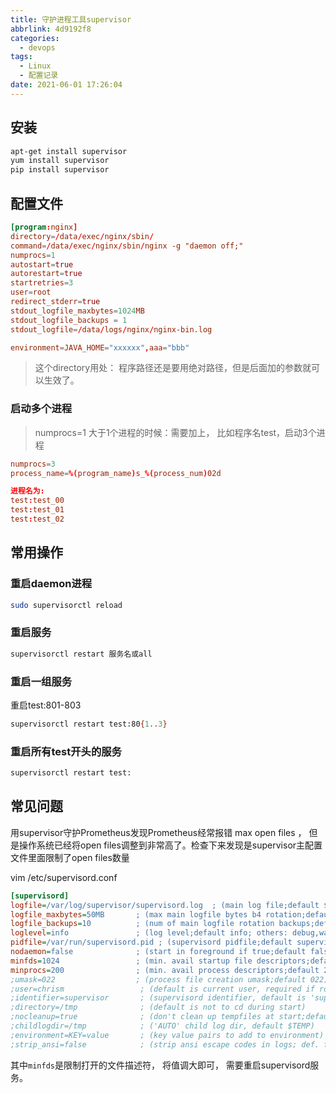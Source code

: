 ```yaml
---
title: 守护进程工具supervisor
abbrlink: 4d9192f8
categories:
  - devops
tags:
  - Linux
  - 配置记录
date: 2021-06-01 17:26:04
---
```


## 安装

```bash
apt-get install supervisor
yum install supervisor
pip install supervisor
```

## 配置文件

```conf
[program:nginx]
directory=/data/exec/nginx/sbin/
command=/data/exec/nginx/sbin/nginx -g "daemon off;"
numprocs=1
autostart=true
autorestart=true
startretries=3
user=root
redirect_stderr=true
stdout_logfile_maxbytes=1024MB
stdout_logfile_backups = 1
stdout_logfile=/data/logs/nginx/nginx-bin.log

environment=JAVA_HOME="xxxxxx",aaa="bbb"
```

> 这个directory用处： 程序路径还是要用绝对路径，但是后面加的参数就可以生效了。

### 启动多个进程

> numprocs=1 大于1个进程的时候：需要加上， 比如程序名test，启动3个进程

```conf
numprocs=3
process_name=%(program_name)s_%(process_num)02d

进程名为:
test:test_00
test:test_01
test:test_02
```

## 常用操作

### 重启daemon进程

```bash
sudo supervisorctl reload
```

### 重启服务

```bash
supervisorctl restart 服务名或all
```

### 重启一组服务

重启test:801-803

```bash
supervisorctl restart test:80{1..3}
```

### 重启所有test开头的服务

```bash
supervisorctl restart test:
```

## 常见问题

用supervisor守护Prometheus发现Prometheus经常报错 max open files ， 但是操作系统已经将open files调整到非常高了。检查下来发现是supervisor主配置文件里面限制了open files数量

vim /etc/supervisord.conf

```ini
[supervisord]
logfile=/var/log/supervisor/supervisord.log  ; (main log file;default $CWD/supervisord.log)
logfile_maxbytes=50MB       ; (max main logfile bytes b4 rotation;default 50MB)
logfile_backups=10          ; (num of main logfile rotation backups;default 10)
loglevel=info               ; (log level;default info; others: debug,warn,trace)
pidfile=/var/run/supervisord.pid ; (supervisord pidfile;default supervisord.pid)
nodaemon=false              ; (start in foreground if true;default false)
minfds=1024                 ; (min. avail startup file descriptors;default 1024)
minprocs=200                ; (min. avail process descriptors;default 200)
;umask=022                  ; (process file creation umask;default 022)
;user=chrism                 ; (default is current user, required if root)
;identifier=supervisor       ; (supervisord identifier, default is 'supervisor')
;directory=/tmp              ; (default is not to cd during start)
;nocleanup=true              ; (don't clean up tempfiles at start;default false)
;childlogdir=/tmp            ; ('AUTO' child log dir, default $TEMP)
;environment=KEY=value       ; (key value pairs to add to environment)
;strip_ansi=false            ; (strip ansi escape codes in logs; def. false)
```

其中`minfds`是限制打开的文件描述符， 将值调大即可， 需要重启supervisord服务。
